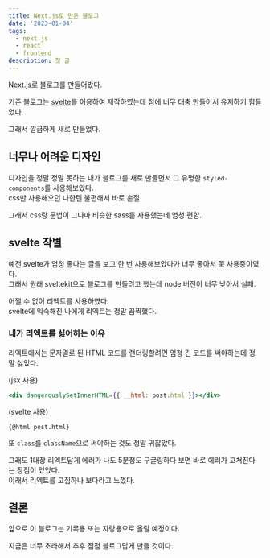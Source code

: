```yaml
---
title: Next.js로 만든 블로그
date: '2023-01-04'
tags:
  - next.js
  - react
  - frontend
description: 첫 글
---
```


Next.js로 블로그를 만들어봤다.

기존 블로그는 [svelte](https://svelte.dev)를 이용하여 제작하였는데
첨에 너무 대충 만들어서 유지하기 힘들었다.

그래서 깔끔하게 새로 만들었다.

## 너무나 어려운 디자인

디자인을 정말 정말 못하는 내가 블로그를 새로 만들면서
그 유명한 `styled-components`를 사용해보았다.  
css만 사용해오던 나한텐 불편해서 바로 손절

그래서 css랑 문법이 그나마 비슷한 sass를 사용했는데 엄청 편함.

## svelte 작별

예전 svelte가 엄청 좋다는 글을 보고 한 번 사용해보았다가 너무 좋아서 쭉 사용중이였다.  
그래서 원래 sveltekit으로 블로그를 만들려고 했는데 node 버전이 너무 낮아서 실패.

어쩔 수 없이 리엑트를 사용하였다.  
svelte에 익숙해진 나에게 리엑트는 정말 끔찍했다.

### 내가 리엑트를 싫어하는 이유

리엑트에서는 문자열로 된 HTML 코드를 랜더링할려면 엄청 긴 코드를 써야하는데 정말 싫었다.

(jsx 사용)

```jsx
<div dangerouslySetInnerHTML={{ __html: post.html }}></div>
```

(svelte 사용)

```svelte
{@html post.html}
```

또 `class`를 `className`으로 써야하는 것도 정말 귀찮았다.

그래도 1대장 리엑트답게 에러가 나도 5분정도 구글링하다 보면 바로 에러가 고쳐진다는 장점이 있었다.  
이래서 리엑트를 고집하나 보다라고 느꼈다.

## 결론

앞으로 이 블로그는 기록용 또는 자랑용으로 올릴 예정이다.

지금은 너무 초라해서 추후 점점 블로그답게 만들 것이다.
